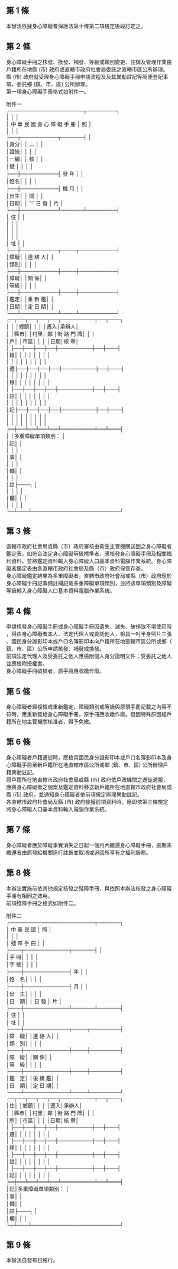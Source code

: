 第 1 條
-------
本辦法依據身心障礙者保護法第十條第二項規定後段訂定之。

第 2 條
-------
身心障礙手冊之核發、換發、補發、等級或類別變更、註銷及管理作業由  
戶籍所在地縣 (市) 政府或直轄市政府社會局委託之直轄市區公所辦理。  
縣 (市) 政府就受理身心障礙手冊申請流程及及其異動註記等簡便登記事  
項，委託鄉 (鎮、市、區) 公所辦理。  
第一項身心障礙手冊格式如附件一。  
  
附件一  
┌────────────────────┬────────┐  
│                                        │                │  
│ 中  華  民  國  身  心  障  礙  手  冊 │       照       │  
│                                        │                │  
├──┬──────────┬──────┤                │  
│身分│                    │ ︵         │                │  
│證統│                    │            │                │  
│一編│                    │ 核         │                │  
│號  │                    │            │                │  
├──┼──────────┤ 發  年     │                │  
│姓名│                    │            │                │  
├──┼──────────┤ 機  月     │                │  
│出生│                    │ 關         │                │  
│日期│                    │ ︶  日  發 │       片       │  
├──┼──────────┴──────┴────────┤  
│ 住 │                                                    │  
│    │                                                    │  
│    │                                                    │  
│    │                                                    │  
│ 址 │                                                    │  
├──┼──────────┬────┬──────────┤  
│障礙│                    │連 絡 人│                    │  
│類別│                    │        │                    │  
├──┼──────────┼────┼──────────┤  
│障礙│                    │關    係│                    │  
│等級│                    │        │                    │  
├──┼──────────┼────┼──────────┤  
│鑑定│                    │重 新 鑑│                    │  
│日期│                    │定 日 期│                    │  
└──┴──────────┴────┴──────────┘  
┌─┬──┬──┬──┬──┬─────────┬──┬───┐  
│  │    │鄉鎮│    │    │                  │遷入│承辦人│  
│  │縣市│    │村里│ 鄰 │街   路    門   牌│    │      │  
│戶│    │市區│    │    │                  │日期│核  章│  
│  ├──┼──┼──┼──┼─────────┼──┼───┤  
│籍│    │    │    │    │                  │    │      │  
│  │    │    │    │    │                  │    │      │  
│遷├──┼──┼──┼──┼─────────┼──┼───┤  
│  │    │    │    │    │                  │    │      │  
│移│    │    │    │    │                  │    │      │  
│  ├──┼──┼──┼──┼─────────┼──┼───┤  
│註│    │    │    │    │                  │    │      │  
│  │    │    │    │    │                  │    │      │  
│記├──┼──┼──┼──┼─────────┼──┼───┤  
│  │    │    │    │    │                  │    │      │  
│  │    │    │    │    │                  │    │      │  
╞═╪══╧══╧══╧══╧═════════╧══╧═══╡  
│  │多重障礙單項類別：                                      │  
│記│                                                        │  
│  │                                                        │  
│事│                                                        │  
│  │                                                        │  
│備│                                                        │  
│  │                                                        │  
│註├───┐                                                │  
│  │      │                                                │  
│欄│      │                                                │  
│  │      │                                                │  
└─┴───┴────────────────────────┘

第 3 條
-------
直轄市政府社會局或縣（市）政府審核由衛生主管機關送回之身心障礙者  
鑑定表，如符合法定身心障礙等級標準者，應核發身心障礙手冊及相關福  
利資料，並將鑑定資料輸入身心障礙人口基本資料電腦作業系統。身心障  
礙者鑑定表由各直轄市政府社會局及縣（市）政府保管存查。  
身心障礙鑑定結果為多重障礙者，直轄市政府社會局或縣（市）政府應於  
身心障礙手冊記事備註欄記載多重障礙單項類別，並將該單項類別及障礙  
等級輸入身心障礙人口基本資料電腦作業系統。

第 4 條
-------
申請核發身心障礙手冊或身心障礙手冊因遺失、滅失、破損致不堪使用時  
，得由身心障礙者本人、法定代理人或委託他人，檢具一吋半身照片三張  
、國民身分證影印本或戶口名簿影印本向戶籍所在地直轄市區公所或鄉（  
鎮、市、區）公所申請核發、補發或換發。  
前項法定代理人及受委託之他人應檢附個人身分證明文件；受委託之他人  
並應檢附授權書。  
身心障礙手冊破損者，原手冊應收繳作廢。

第 5 條
-------
身心障礙者經複檢或重新鑑定，障礙類別或等級與原領手冊記載之內容不  
符時，應重新發給身心障礙手冊，原手冊應收繳作廢。但因特殊原因經戶  
籍所在地主管機關核准者，得予免繳。

第 6 條
-------
身心障礙者戶籍遷徙時，應檢具國民身分證影印本或戶口名簿影印本及身  
心障礙手冊至新戶籍所在地直轄市區公所或鄉 (鎮、市、區) 公所辦理戶  
籍異動註記。  
原戶籍所在地直轄市政府社會局或縣 (市) 政府依戶政機關之遷徙通報，  
應將身心障礙者之個案及鑑定資料移送新戶籍所在地直轄市政府社會局或  
縣 (市) 政府，並通知身心障礙者依前項規定辦理異動註記。  
各直轄市政府社會局及縣 (市) 政府接獲前項資料時，應即依第三條規定  
將身心障礙人口基本資料輸入電腦作業系統。

第 7 條
-------
身心障礙者應於障礙事實消失之日起一個月內繳還身心障礙手冊，逾期未  
繳還者由原發給機關逕行註銷並取消或追回所享有之福利服務。

第 8 條
-------
本辦法實施前依其他規定核發之殘障手冊，與依照本辦法核發之身心障礙  
手冊有相同之效用。  
前項殘障手冊之格式如附件二。  
  
附件二  
┌───────────────────────┬──────┐  
│         中      華      民      國           │     照     │  
│                                              │            │  
│         殘      障      手      冊           │            │  
├───┬────────────┬──────┤            │  
│手  冊│                        │            │            │  
│字  號│                        │            │            │  
├───┼────────────┤     年     │            │  
│姓　名│                        │            │            │  
├───┼────────────┤     月     │            │  
│出　生│                        │            │            │  
│日　期│                        │     日  發 │     片     │  
├───┼────────────┴──────┴──────┤  
│  住  │                                                    │  
│  址  │                                                    │  
├───┼────────────┬────┬────────┤  
│障　礙│                        │連 絡 人│                │  
│類　別│                        │        │                │  
├───┼────────────┼────┼────────┤  
│障　礙│                        │關    係│                │  
│等　級│                        │        │                │  
├───┼────────────┼────┼────────┤  
│鑑　定│                        │後 續 鑑│                │  
│日　期│                        │定 日 期│                │  
└───┴────────────┴────┴────────┘  
┌─┬──┬──┬──┬──┬─────────┬──┬───┐  
│住│    │鄉鎮│    │    │                  │遷入│承辦人│  
│  │縣市│    │村里│ 鄰 │街   路    門   牌│    │      │  
│所│    │市區│    │    │                  │日期│核  章│  
│  ├──┼──┼──┼──┼─────────┼──┼───┤  
│遷│    │    │    │    │                  │    │      │  
│  ├──┼──┼──┼──┼─────────┼──┼───┤  
│移│    │    │    │    │                  │    │      │  
│  ├──┼──┼──┼──┼─────────┼──┼───┤  
│註│    │    │    │    │                  │    │      │  
│  ├──┼──┼──┼──┼─────────┼──┼───┤  
│記│    │    │    │    │                  │    │      │  
╞═╪══╧══╧══╧══╧═════════╧══╧═══╡  
│記│多重障礙單項類別：                                      │  
│事│                                                        │  
│備│                                                        │  
│註├───┐                                                │  
│欄│      │                                                │  
└─┴───┴────────────────────────┘

第 9 條
-------
本辦法自發布日施行。


